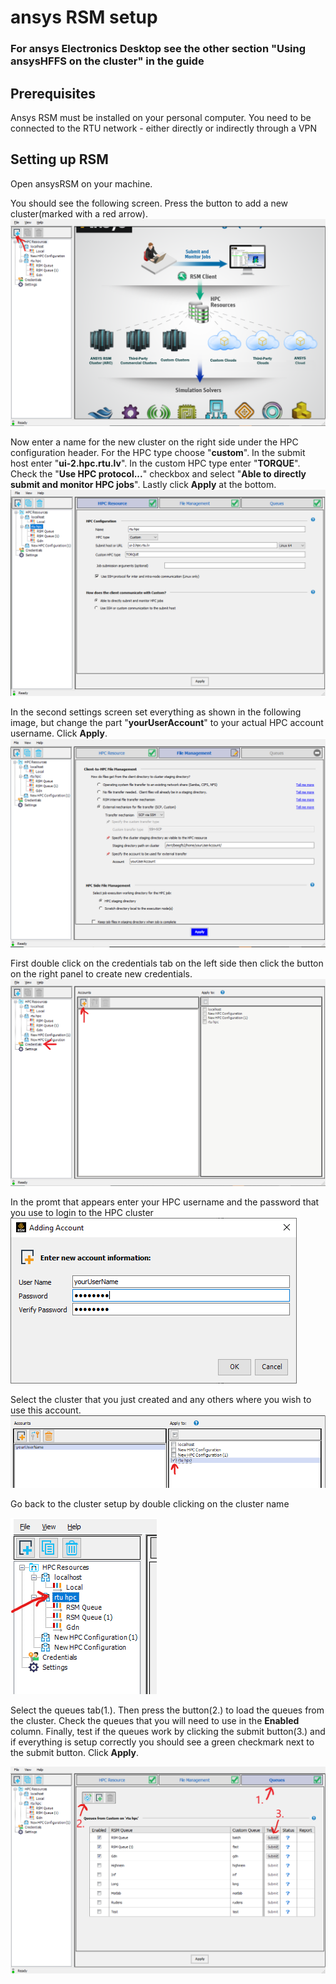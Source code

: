 # ansys RSM setup
### For ansys Electronics Desktop see the other section "Using ansysHFFS on the cluster" in the guide

## Prerequisites
Ansys RSM must be installed on your personal computer.
You need to be connected to the RTU network - either directly or indirectly through a VPN

## Setting up RSM
Open ansysRSM on your machine. 

You should see the following screen. Press the button to add a new cluster(marked with a red arrow).
![ansys_simulate_select](images/ansysRSM/initial.png)

Now enter a name for the new cluster on the right side under the HPC configuration header. For the HPC type choose "**custom**". In the submit host enter "**ui-2.hpc.rtu.lv**". In the custom HPC type enter "**TORQUE**". Check the "**Use HPC protocol...**" checkbox and select "**Able to directly submit and monitor HPC jobs**". Lastly click **Apply** at the bottom.
![ansys_simulate_select](images/ansysRSM/settings1.png)

In the second settings screen set everything as shown in the following image, but change the part "**yourUserAccount**" to your actual HPC account username. Click **Apply**.
![ansys_simulate_select](images/ansysRSM/settings2.png)

First double click on the credentials tab on the left side then click the button on the right panel to create new credentials. 
![ansys_simulate_select](images/ansysRSM/creds1.png)

In the promt that appears enter your HPC username and the password that you use to login to the HPC cluster
![ansys_simulate_select](images/ansysRSM/creds2.png)

Select the cluster that you just created and any others where you wish to use this account.
![ansys_simulate_select](images/ansysRSM/creds3.png)

Go back to the cluster setup by double clicking on the cluster name

![ansys_simulate_select](images/ansysRSM/goback.png)

Select the queues tab(1.). Then press the button(2.) to load the queues from the cluster. Check the queues that you will need to use in the **Enabled** column. Finally, test if the queues work by clicking the submit button(3.) and if everything is setup correctly you should see a green checkmark next to the submit button. Click **Apply**.

![ansys_simulate_select](images/ansysRSM/settings3.png)
